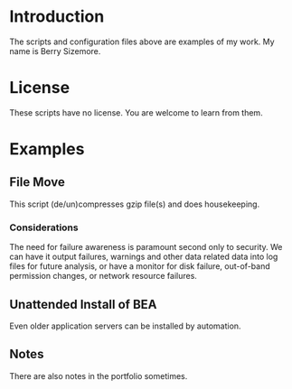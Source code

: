 # Introduction

The scripts and configuration files above are examples of my work.  My name is Berry Sizemore.

# License

These scripts have no license.  You are welcome to learn from them.

# Examples

## File Move

This script (de/un)compresses gzip file(s) and does housekeeping.

### Considerations

The need for failure awareness is paramount second only to security.  We can have it output failures, warnings and other data related data into log files for future analysis, or have a monitor for disk failure, out-of-band permission changes, or network resource failures.

## Unattended Install of BEA

Even older application servers can be installed by automation.

## Notes

There are also notes in the portfolio sometimes.
